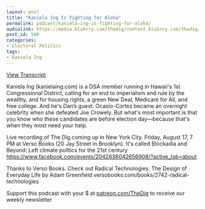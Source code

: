 ```yaml
---
layout: post
title: "Kaniela Ing Is Fighting for Aloha"
permalink: podcast/kaniela-ing-is-fighting-for-aloha/
audiolink: https://media.blubrry.com/thedig/content.blubrry.com/thedig/The_Dig_-_EP_134_-_Ing.mp3
post_id: 566
categories: 
- Electoral Politics
tags: 
- Kaniela Ing
---
```


[View Transcript](https://www.jacobinmag.com/2018/08/kaniela-ing-hawaii-american-imperialism-elections)


Kaniela Ing (kanielaing.com) is a DSA member running in Hawaii's 1st Congressional District, calling for an end to imperialism and rule by the wealthy, and for housing rights, a green New Deal, Medicare for All, and free college. And he's Dan’s guest. Ocasio-Cortez became an overnight celebrity when she defeated Joe Crowely. But what's most important is that you know who these candidates are before election day—because that's when they most need your help.

Live recording of The Dig coming up in New York City. Friday, August 17, 7 PM at Verso Books (20 Jay Street in Brooklyn). It's called Blockadia and Beyond: Left climate politics for the 21st century https://www.facebook.com/events/2042636042656908/?active_tab=about

Thanks to Verso Books. Check out Radical Technologies: The Design of Everyday Life by Adam Greenfield versobooks.com/books/2742-radical-technologies

Support this podcast with your $ at [patreon.com/TheDig](http://www.patreon.com/TheDig)  to receive our weekly newsletter

 